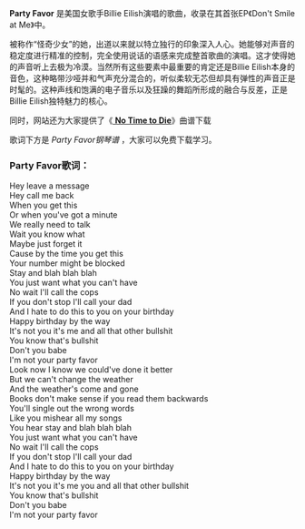 

**Party Favor** 是美国女歌手Billie Eilish演唱的歌曲，收录在其首张EP《Don't Smile at Me》中。

被称作“怪奇少女”的她，出道以来就以特立独行的印象深入人心。她能够对声音的稳定度进行精准的控制，完全使用说话的语感来完成整首歌曲的演唱。这才使得她的声音听上去极为冷漠。当然所有这些要素中最重要的肯定还是Billie
Eilish本身的音色，这种略带沙哑并和气声充分混合的，听似柔软无芯但却具有弹性的声音正是时髦的。这种声线和饱满的电子音乐以及狂躁的舞蹈所形成的融合与反差，正是Billie
Eilish独特魅力的核心。

同时，网站还为大家提供了《[ **No Time to Die**](Music-11229-No-Time-to-Die-007无暇赴死主题曲.html
"No Time to Die")》曲谱下载

歌词下方是 _Party Favor钢琴谱_ ，大家可以免费下载学习。

### Party Favor歌词：

Hey leave a message  
Hey call me back  
When you get this  
Or when you've got a minute  
We really need to talk  
Wait you know what  
Maybe just forget it  
Cause by the time you get this  
Your number might be blocked  
Stay and blah blah blah  
You just want what you can't have  
No wait I'll call the cops  
If you don't stop I'll call your dad  
And I hate to do this to you on your birthday  
Happy birthday by the way  
It's not you it's me and all that other bullshit  
You know that's bullshit  
Don't you babe  
I'm not your party favor  
Look now I know we could've done it better  
But we can't change the weather  
And the weather's come and gone  
Books don't make sense if you read them backwards  
You'll single out the wrong words  
Like you mishear all my songs  
You hear stay and blah blah blah  
You just want what you can't have  
No wait I'll call the cops  
If you don't stop I'll call your dad  
And I hate to do this to you on your birthday  
Happy birthday by the way  
It's not you it's me you and all that other bullshit  
You know that's bullshit  
Don't you babe  
I'm not your party favor

